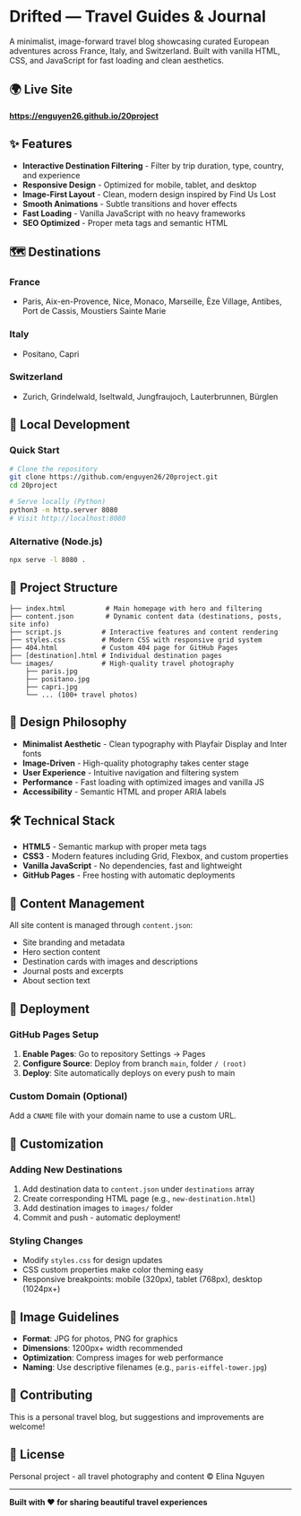 # Drifted — Travel Guides & Journal

A minimalist, image-forward travel blog showcasing curated European adventures across France, Italy, and Switzerland. Built with vanilla HTML, CSS, and JavaScript for fast loading and clean aesthetics.

## 🌍 Live Site

**https://enguyen26.github.io/20project**

## ✨ Features

- **Interactive Destination Filtering** - Filter by trip duration, type, country, and experience
- **Responsive Design** - Optimized for mobile, tablet, and desktop
- **Image-First Layout** - Clean, modern design inspired by Find Us Lost
- **Smooth Animations** - Subtle transitions and hover effects
- **Fast Loading** - Vanilla JavaScript with no heavy frameworks
- **SEO Optimized** - Proper meta tags and semantic HTML

## 🗺️ Destinations

### France
- Paris, Aix-en-Provence, Nice, Monaco, Marseille, Èze Village, Antibes, Port de Cassis, Moustiers Sainte Marie

### Italy  
- Positano, Capri

### Switzerland
- Zurich, Grindelwald, Iseltwald, Jungfraujoch, Lauterbrunnen, Bürglen

## 🚀 Local Development

### Quick Start
```bash
# Clone the repository
git clone https://github.com/enguyen26/20project.git
cd 20project

# Serve locally (Python)
python3 -m http.server 8080
# Visit http://localhost:8080
```

### Alternative (Node.js)
```bash
npx serve -l 8080 .
```

## 📁 Project Structure

```
├── index.html          # Main homepage with hero and filtering
├── content.json        # Dynamic content data (destinations, posts, site info)
├── script.js          # Interactive features and content rendering
├── styles.css         # Modern CSS with responsive grid system
├── 404.html           # Custom 404 page for GitHub Pages
├── [destination].html # Individual destination pages
└── images/            # High-quality travel photography
    ├── paris.jpg
    ├── positano.jpg
    ├── capri.jpg
    └── ... (100+ travel photos)
```

## 🎨 Design Philosophy

- **Minimalist Aesthetic** - Clean typography with Playfair Display and Inter fonts
- **Image-Driven** - High-quality photography takes center stage
- **User Experience** - Intuitive navigation and filtering system
- **Performance** - Fast loading with optimized images and vanilla JS
- **Accessibility** - Semantic HTML and proper ARIA labels

## 🛠️ Technical Stack

- **HTML5** - Semantic markup with proper meta tags
- **CSS3** - Modern features including Grid, Flexbox, and custom properties
- **Vanilla JavaScript** - No dependencies, fast and lightweight
- **GitHub Pages** - Free hosting with automatic deployments

## 📝 Content Management

All site content is managed through `content.json`:
- Site branding and metadata
- Hero section content
- Destination cards with images and descriptions
- Journal posts and excerpts
- About section text

## 🚀 Deployment

### GitHub Pages Setup
1. **Enable Pages**: Go to repository Settings → Pages
2. **Configure Source**: Deploy from branch `main`, folder `/ (root)`
3. **Deploy**: Site automatically deploys on every push to main

### Custom Domain (Optional)
Add a `CNAME` file with your domain name to use a custom URL.

## 🔧 Customization

### Adding New Destinations
1. Add destination data to `content.json` under `destinations` array
2. Create corresponding HTML page (e.g., `new-destination.html`)
3. Add destination images to `images/` folder
4. Commit and push - automatic deployment!

### Styling Changes
- Modify `styles.css` for design updates
- CSS custom properties make color theming easy
- Responsive breakpoints: mobile (320px), tablet (768px), desktop (1024px+)

## 📸 Image Guidelines

- **Format**: JPG for photos, PNG for graphics
- **Dimensions**: 1200px+ width recommended
- **Optimization**: Compress images for web performance
- **Naming**: Use descriptive filenames (e.g., `paris-eiffel-tower.jpg`)

## 🤝 Contributing

This is a personal travel blog, but suggestions and improvements are welcome!

## 📄 License

Personal project - all travel photography and content © Elina Nguyen

---

**Built with ❤️ for sharing beautiful travel experiences**